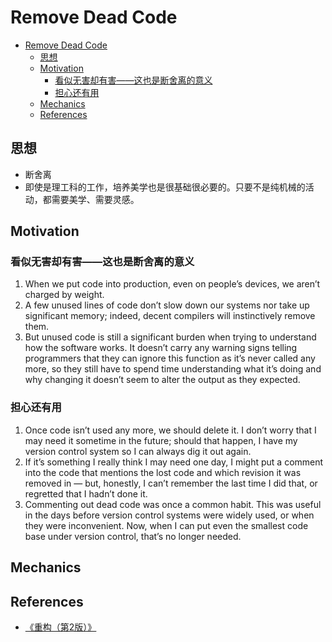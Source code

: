 # Remove Dead Code



<!-- TOC -->

- [Remove Dead Code](#remove-dead-code)
    - [思想](#思想)
    - [Motivation](#motivation)
        - [看似无害却有害——这也是断舍离的意义](#看似无害却有害这也是断舍离的意义)
        - [担心还有用](#担心还有用)
    - [Mechanics](#mechanics)
    - [References](#references)

<!-- /TOC -->


## 思想
* 断舍离
* 即使是理工科的工作，培养美学也是很基础很必要的。只要不是纯机械的活动，都需要美学、需要灵感。


## Motivation
### 看似无害却有害——这也是断舍离的意义
1. When we put code into production, even on people’s devices, we aren’t charged by weight. 
2. A few unused lines of code don’t slow down our systems nor take up significant memory; indeed, decent compilers will instinctively remove them. 
3. But unused code is still a significant burden when trying to understand how the software works. It doesn’t carry any warning signs telling programmers that they can ignore this function as it’s never called any more, so they still have to spend time understanding what it’s doing and why changing it doesn’t seem to alter the output as they expected.

### 担心还有用
1. Once code isn’t used any more, we should delete it. I don’t worry that I may need it sometime in the future; should that happen, I have my version control system so I can always dig it out again. 
2. If it’s something I really think I may need one day, I might put a comment into the code that mentions the lost code and which revision it was removed in — but, honestly, I can’t remember the last time I did that, or regretted that I hadn’t done it. 
3. Commenting out dead code was once a common habit. This was useful in the days before version control systems were widely used, or when they were inconvenient. Now, when I can put even the smallest code base under version control, that’s no longer needed.


## Mechanics


## References
* [《重构（第2版）》](https://book.douban.com/subject/33400354/)
